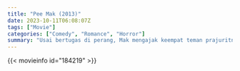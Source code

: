 ```yaml
---
title: "Pee Mak (2013)"
date: 2023-10-11T06:08:07Z
tags: ["Movie"]
categories: ["Comedy", "Romance", "Horror"]
summary: "Usai bertugas di perang, Mak mengajak keempat teman prajuritnya ke rumahnya. Setibanya di sana, mereka menyaksikan desa itu ketakutan akan hantu. Keempat sahabat itu mendengar rumor bahwa hantu itu adalah istri Mak, Nak. Berdasarkan cerita rakyat Thailand."
---
```


  <mux-player stream-type="on-demand"
  src="https://kp3d-my.sharepoint.com/personal/ryoo_kp3d_onmicrosoft_com/_layouts/15/download.aspx?share=ER3Pd0gxYR9Ht0N8FfMHvz0Bqc0mvld-KHuUi6btj--Brw" metadata-video-title="Pee Mak (2013)" prefer-playback="mse" controls>
 
  </mux-player>
  

{{< movieinfo id="184219" >}}

  <script src="https://cdn.jsdelivr.net/npm/@mux/mux-player"></script>
  
   <script type="application/ld+json">
 {
  "@context": "https://schema.org/",
  "@type": "VideoObject",
  "name": "Pee Mak (2013)",
  "contentUrl": "https://stream.mux.com/00I3BArrjmuFuWL6eOlcEiQPSsurBrTWg22ooa1yrYeg.m3u8",
  "thumbnailUrl": "https://www.themoviedb.org/t/p/original/fkmscQgkuKXvnf0TozZsVfrDz24.jpg?width=314&fit_mode=preserve&time=25",
  "uploadDate": "2023-10-11T06:08:07Z",
}

</script>